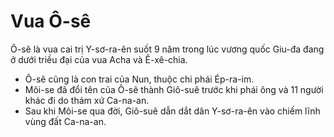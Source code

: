# Vua Ô-sê

Ô-sê là vua cai trị Y-sơ-ra-ên suốt 9 năm trong lúc vương quốc Giu-đa đang ở dưới triều đại của vua Acha và Ê-xê-chia. 
- Ô-sê cũng là con trai của Nun, thuộc chi phái Ép-ra-im.
- Môi-se đã đổi tên của Ô-sê thành Giô-suê trước khi phái ông và 11 người khác đi do thám xứ Ca-na-an. 
- Sau khi Môi-se qua đời, Giô-suê dẫn dắt dân Y-sơ-ra-ên vào chiếm lĩnh vùng đất Ca-na-an.

